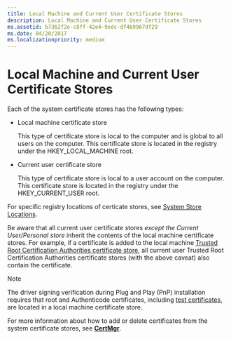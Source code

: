 ```yaml
---
title: Local Machine and Current User Certificate Stores
description: Local Machine and Current User Certificate Stores
ms.assetid: b7362f2e-c8ff-42e4-9edc-df4b9967df29
ms.date: 04/20/2017
ms.localizationpriority: medium
---
```


# Local Machine and Current User Certificate Stores


Each of the system certificate stores has the following types:

* Local machine certificate store

    This type of certificate store is local to the computer and is global to all users on the computer. This certificate store is located in the registry under the HKEY_LOCAL_MACHINE root.

* Current user certificate store

    This type of certificate store is local to a user account on the computer. This certificate store is located in the registry under the HKEY_CURRENT_USER root.

For specific registry locations of certicate stores, see [System Store Locations](https://docs.microsoft.com/windows/desktop/seccrypto/system-store-locations).

Be aware that all current user certificate stores *except the Current User/Personal store* inherit the contents of the local machine certificate stores. For example, if a certificate is added to the local machine [Trusted Root Certification Authorities certificate store](trusted-root-certification-authorities-certificate-store.md), all current user Trusted Root Certification Authorities certificate stores (with the above caveat) also contain the certificate.

>[!NOTE]
>The driver signing verification during Plug and Play (PnP) installation requires that root and Authenticode certificates, including [test certificates](test-certificates.md), are located in a local machine certificate store.

 

For more information about how to add or delete certificates from the system certificate stores, see [**CertMgr**](https://docs.microsoft.com/windows-hardware/drivers/devtest/certmgr).

 

 





